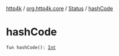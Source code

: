 [http4k](../../index.md) / [org.http4k.core](../index.md) / [Status](index.md) / [hashCode](./hash-code.md)

# hashCode

`fun hashCode(): `[`Int`](https://kotlinlang.org/api/latest/jvm/stdlib/kotlin/-int/index.html)